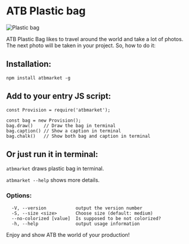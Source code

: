 # ATB Plastic bag

![Plastic bag](https://s.048.ua/s/4/section/newsInText/upload/images/news/intext/000/050/617/eko-paket2_5ca753ec4efcd.jpg)

ATB Plastic Bag likes to travel around the world and take a lot of photos. The next photo will be taken in your project. So, how to do it:
## Installation:

```
npm install atbmarket -g
```

## Add to your entry JS script:

```
const Provision = require('atbmarket');

const bag = new Provision();
bag.draw()    // Draw the bag in terminal
bag.caption() // Show a caption in terminal
bag.chalk()   // Show both bag and caption in terminal
```

## Or just run it in terminal:

`atbmarket` draws plastic bag in terminal.

`atbmarket --help` shows more details.

### Options:

```
  -V, --version           output the version number
  -S, --size <size>       Choose size (default: medium)
  --no-colorized [value]  Is supposed to be not colorized?
  -h, --help              output usage information
```

Enjoy and show ATB the world of your production!
